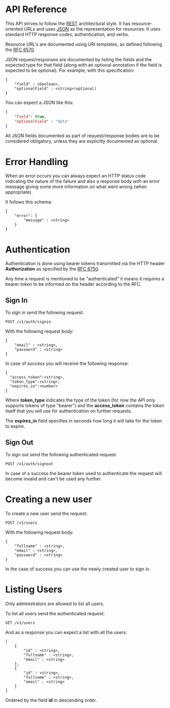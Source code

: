 # API Reference

This API strives to follow the [REST](http://en.wikipedia.org/wiki/Representational_State_Transfer)
architectural style. It has resource-oriented
URLs and uses [JSON](https://www.json.org/) as the representation for resources.
It uses standard HTTP response codes, authentication, and verbs.

Resource URL's are documented using URI templates, as defined following
the [RFC 6570](https://tools.ietf.org/html/rfc6570).

JSON request/responses are documented by listing the fields and
the expected type for that field (along with an optional annotation
if the field is expected to be optional). For example, with this specification:

```
{
    "field" : <boolean>,
    "optionalField" : <string>(optional)
}
```

You can expect a JSON like this:

```json
{
    "field": true,
    "optionalField" : "data"
}
```

All JSON fields documented as part of request/response bodies are
to be considered obligatory, unless they are explicitly
documented as optional.


# Error Handling

When an error occurs you can always expect an HTTP status code indicating the
nature of the failure and also a response body with an error message
giving some more information on what went wrong (when appropriate).

It follows this schema:

```
{
    "error": {
        "message" : <string>
    }
}
```

# Authentication

Authentication is done using bearer tokens transmitted via the HTTP header
**Authorization** as specified by the
[RFC 6750](https://tools.ietf.org/html/rfc6750#section-2.1).

Any time a request is mentioned to be "authenticated" it means it
requires a bearer token to be informed on the header according to the RFC.


## Sign In

To sign in send the following request:

```
POST /v1/auth/signin
```

With the following request body:

```
{
    "email" : <string>,
    "password" : <string>
}
```

In case of success you will receive the following response:

```
{
  "access_token":<string>,
  "token_type":<string>,
  "expires_in":<number>
}
```

Where **token_type** indicates the type of the token (for now the API only
supports tokens of type "bearer") and the **access_token**
contains the token itself that you will use for authentication
on further requests.

The **expires_in** field specifies in seconds how long it will
take for the token to expire.


## Sign Out

To sign out send the following authenticated request:

```
POST /v1/auth/signout
```

In case of a success the bearer token used to authenticate the request
will become invalid and can't be used any further.


# Creating a new user

To create a new user send the request:

```
POST /v1/users
```

With the following request body:

```
{
    "fullname" : <string>,
    "email" : <string>,
    "password" : <string>
}
```

In the case of success you can use the newly created user to sign in.


# Listing Users

Only administrators are allowed to list all users.

To list all users send the authenticated request:

```
GET /v1/users
```

And as a response you can expect a list with all the users:

```
[
    {
        "id" : <string>,
        "fullname" : <string>,
        "email" : <string>
    },
    {
        "id" : <string>,
        "fullname" : <string>,
        "email" : <string>
    }
]
```

Ordered by the field **id** in descending order.
